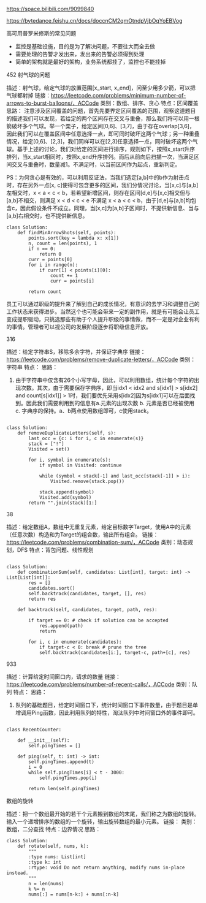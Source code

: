 

https://space.bilibili.com/9099840


https://bytedance.feishu.cn/docs/doccnCM2qmOtndpVjbOqYoEBVog



高可用普罗米修斯的常见问题



+ 监控是基础设施，目的是为了解决问题，不要往大而全去做
+ 需要处理的告警才发出来，发出来的告警必须得到处理
+ 简单的架构就是最好的架构，业务系统都挂了，监控也不能挂掉




452 射气球的问题

描述：射气球，给定气球的放置范围[x_start, x_end]，问至少用多少箭，可以把气球都射掉
链接：https://leetcode.com/problems/minimum-number-of-arrows-to-burst-balloons/，ACCode
类别：数组、排序、贪心
特点：区间覆盖
思路：
注意涉及区间覆盖的问题，首先先要界定区间覆盖的范围，观察这道题目的描述我们可以发现，若给定的两个区间存在交叉与重叠，那么我们将可以用一根箭破坏多个气球。举一个栗子，给定区间[0,6]、[3,7]，由于存在overlap[3,6]，因此我们可以在覆盖区间中任意选择一点，即可同时破坏这两个气球；另一种重叠情况，给定[0,6]、[2,3]，我们同样可以在[2,3]任意选择一点，同时破坏这两个气球。基于上述的讨论，我们对给定的区间进行排序，规则如下，按照x_start升序排列，当x_start相同时，按照x_end升序排列。而后从前向后扫描一次，当满足区间交叉与重叠时，数量减1。不满足时，以当前区间作为起点，重新判定。

PS：为何贪心是有效的，可以利用反证法，当我们选定[a,b]中的b作为射击点时，存在另外一点[x, c]使得可包含更多的区间，我们分情况讨论，当[x,c]与[a,b]左相交时，x < a < c < b，若希望新增区间，则存在区间[d,e]与[x,c]相交但与[a,b]不相交，则满足 x < d < c < e 不满足 x < a < c < b，由于[d,e]与[a,b]均包含c，因此假设条件不成立。同理，当[x,c]为[a,b]子区间时，不提供新信息、当与[a,b]右相交时，也不提供新信息。

```
class Solution:
    def findMinArrowShots(self, points):
        points.sort(key = lambda x: x[1])
        n, count = len(points), 1
        if n == 0: 
            return 0
        curr = points[0]
        for i in range(n):
            if curr[1] < points[i][0]:
                count += 1
                curr = points[i]
                
        return count  

```


员工可以通过职级的提升来了解到自己的成长情况，有意识的去学习和调整自己的工作状态来获得进步。当然这个也可能会带来一定的副作用，就是有可能会让员工变成提职驱动，只挑选那些有助于个人提升职级的事情做，而不一定是对企业有利的事情。管理者可以视公司的发展阶段逐步将职级信息开放。



316

描述：给定字符串S，移除多余字符，并保证字典序
链接：https://leetcode.com/problems/remove-duplicate-letters/，ACCode
类别：字符串
特点：
思路：
1. 由于字符串中仅含有26个小写字母，因此，可以利用数组，统计每个字符的出现次数。其次，由于需要保存字典序，即当idx1 < idx2 and s[idx1] > s[idx2] and count[s[idx1]] > 1时，我们要优先采用s[idx2]因为s[idx1]可以在后面找到。因此我们需要利用到的信息有a.元素的出现次数 b. 元素是否已经被使用 c. 字典序的保持。a、b两点使用数组即可，c使用stack。


```

class Solution:
    def removeDuplicateLetters(self, s):
        last_occ = {c: i for i, c in enumerate(s)}
        stack = ["!"]
        Visited = set()
        
        for i, symbol in enumerate(s):
            if symbol in Visited: continue
            
            while (symbol < stack[-1] and last_occ[stack[-1]] > i):
                Visited.remove(stack.pop())
           
            stack.append(symbol)
            Visited.add(symbol)        
        return "".join(stack)[1:]
```



38

描述：给定数组A，数组中无重复元素，给定目标数字Target，使用A中的元素（任意次数）构造和为Target的组合数，输出所有组合。
链接：https://leetcode.com/problems/combination-sum/，ACCode
类别：动态规划，DFS
特点：背包问题、线性规划

```

class Solution:
    def combinationSum(self, candidates: List[int], target: int) -> List[List[int]]:
        res = []
        candidates.sort()
        self.backtrack(candidates, target, [], res)
        return res
    
    def backtrack(self, candidates, target, path, res):
  
        if target == 0: # check if solution can be accepted
            res.append(path)
            return
        
        for i, c in enumerate(candidates):
            if target-c < 0: break # prune the tree
            self.backtrack(candidates[i:], target-c, path+[c], res)
```


933


描述：计算给定时间窗口内，请求的数量
链接：https://leetcode.com/problems/number-of-recent-calls/，ACCode
类别：队列
特点：
思路：
1. 队列的基础题目，给定时间窗口下，统计时间窗口下事件数量，由于题目是单增调用Ping函数，因此利用队列的特性，淘汰队列中时间窗口外的事件即可。


```

class RecentCounter:

    def __init__(self):
        self.pingTimes = []

    def ping(self, t: int) -> int:
        self.pingTimes.append(t)
        i = 0
        while self.pingTimes[i] < t - 3000:
            self.pingTimes.pop(i)
        
        return len(self.pingTimes)
```


数组的旋转


描述：把一个数组最开始的若干个元素搬到数组的末尾，我们称之为数组的旋转。输入一个递增排序的数组的一个旋转，输出旋转数组的最小元素。
链接：
类别：数组，二分查找
特点：边界情况
思路：



```
class Solution:
    def rotate(self, nums, k):
        """
        :type nums: List[int]
        :type k: int
        :rtype: void Do not return anything, modify nums in-place instead.
        """
        n = len(nums)
        k %= n
        nums[:] = nums[n-k:] + nums[:n-k]
```
